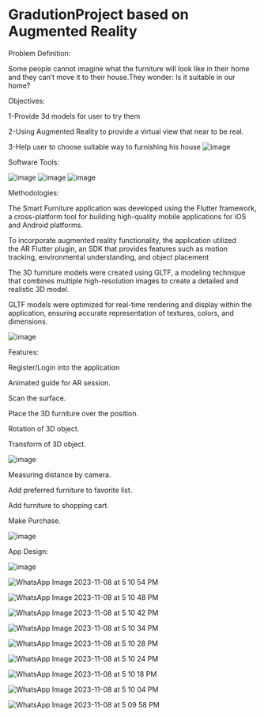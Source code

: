 # GradutionProject based on Augmented Reality


Problem Definition:

Some people cannot imagine what the furniture will look like in their home and they can’t move it to their house.They wonder: Is it suitable in our home?

Objectives:

1-Provide 3d models for user to try them

2-Using Augmented Reality to provide 
    a virtual view that near to be real.

3-Help user to choose suitable way to
    furnishing his house
![image](https://github.com/Zead-Fekry/SmartFurniture/assets/77162607/c221492e-bce9-4132-85d6-c473ef566943)

Software Tools:

![image](https://github.com/Zead-Fekry/SmartFurniture/assets/77162607/0c7edee4-6232-4d48-bf10-fd57373f610f)
![image](https://github.com/Zead-Fekry/SmartFurniture/assets/77162607/054b0d1e-9fac-456f-9e94-3634c925ac15)
![image](https://github.com/Zead-Fekry/SmartFurniture/assets/77162607/78ac5771-e3a7-4cd6-8b4d-866342da0022)

Methodologies:


The Smart Furniture application was developed using the Flutter framework, a cross-platform tool for building high-quality mobile applications for iOS and Android platforms.

To incorporate augmented reality functionality, the application utilized the AR Flutter plugin, an SDK that provides features such as motion tracking, environmental understanding, and object placement

The 3D furniture models were created using GLTF, a modeling technique that combines multiple high-resolution images to create a detailed and realistic 3D model.

GLTF models were optimized for real-time rendering and display within the application, ensuring accurate representation of textures, colors, and dimensions.

![image](https://github.com/Zead-Fekry/SmartFurniture/assets/77162607/a31d3520-3522-45df-bdd3-2650d6735780)

Features:

Register/Login into the application

Animated guide for AR session.

Scan the surface.

Place the 3D furniture over the position.

Rotation of 3D object.

Transform of 3D object.

![image](https://github.com/Zead-Fekry/SmartFurniture/assets/77162607/f77a49a2-dacf-42a9-8916-464e3f7d619c)

Measuring distance by camera.

Add preferred furniture to favorite list. 

Add furniture to shopping cart. 

Make Purchase. 

![image](https://github.com/Zead-Fekry/SmartFurniture/assets/77162607/722f0748-c803-4145-9a2f-fbd0c4f9e49b)

App Design:

![image](https://github.com/Zead-Fekry/SmartFurniture/assets/77162607/4de3216f-6bfc-4a9e-bb39-5c9326620865)

![WhatsApp Image 2023-11-08 at 5 10 54 PM](https://github.com/Zead-Fekry/SmartFurniture/assets/77162607/3a01af29-cd3d-4f7f-890b-4df4e365da2d)

![WhatsApp Image 2023-11-08 at 5 10 48 PM](https://github.com/Zead-Fekry/SmartFurniture/assets/77162607/43d01c50-0d2c-4b59-a66c-60685340ac0f)

![WhatsApp Image 2023-11-08 at 5 10 42 PM](https://github.com/Zead-Fekry/SmartFurniture/assets/77162607/db0880fe-863d-458a-a57d-f6a94f1d4f8d)

![WhatsApp Image 2023-11-08 at 5 10 34 PM](https://github.com/Zead-Fekry/SmartFurniture/assets/77162607/a79b127b-2f2e-45f9-ad24-772050b4e0c7)

![WhatsApp Image 2023-11-08 at 5 10 28 PM](https://github.com/Zead-Fekry/SmartFurniture/assets/77162607/8a8eab3b-ae1e-4656-8bf4-dd86458d3dc4)

![WhatsApp Image 2023-11-08 at 5 10 24 PM](https://github.com/Zead-Fekry/SmartFurniture/assets/77162607/bd6c8665-4b1e-4267-9a2b-63993e8f8ada)

![WhatsApp Image 2023-11-08 at 5 10 18 PM](https://github.com/Zead-Fekry/SmartFurniture/assets/77162607/5059264a-984e-4e2e-aa1b-ede59d531389)

![WhatsApp Image 2023-11-08 at 5 10 04 PM](https://github.com/Zead-Fekry/SmartFurniture/assets/77162607/4ef80842-47cd-4a5c-a0db-a885a690eb8e)

![WhatsApp Image 2023-11-08 at 5 09 58 PM](https://github.com/Zead-Fekry/SmartFurniture/assets/77162607/e4a19d33-5aee-4c6f-93b6-6bc701377e9c)





        



